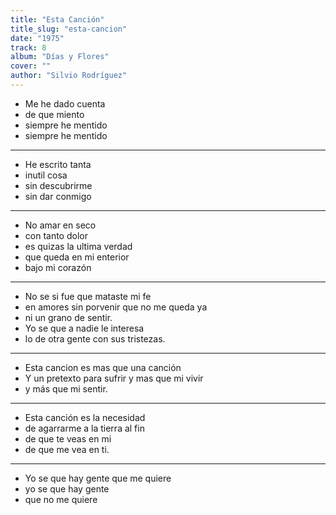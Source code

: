```yaml
---
title: "Esta Canción"
title_slug: "esta-cancion"
date: "1975"
track: 8
album: "Días y Flores"
cover: ""
author: "Silvio Rodríguez"
---
```


- Me he dado cuenta
- de que miento
- siempre he mentido
- siempre he mentido

---

- He escrito tanta
- inutil cosa
- sin descubrirme
- sin dar conmigo

---

- No amar en seco
- con tanto dolor
- es quizas la ultima verdad
- que queda en mi enterior
- bajo mi corazón

---

- No se si fue que mataste mi fe
- en amores sin porvenir que no me queda ya
- ni un grano de sentir.
- Yo se que a nadie le interesa
- lo de otra gente con sus tristezas.

---

- Esta cancion es mas que una canción
- Y un pretexto para sufrir y mas que mi vivir
- y más que mi sentir.

---

- Esta canción es la necesidad
- de agarrarme a la tierra al fin
- de que te veas en mi
- de que me vea en ti.

---

- Yo se que hay gente que me quiere
- yo se que hay gente
- que no me quiere
